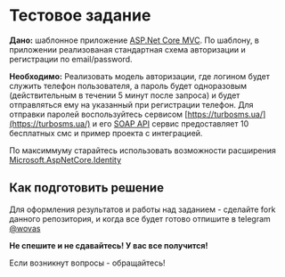 ﻿Тестовое задание
================
__**Дано:**__ шаблонное приложение [ASP.Net Core MVC](https://docs.microsoft.com/ru-ru/aspnet/core/tutorials/first-mvc-app/?view=aspnetcore-2.2).
По шаблону, в приложении реализованая стандартная схема авторизации и регистрации по email/password. 

__**Необходимо:**__ Реализовать модель авторизации, где логином будет служить телефон пользователя, а пароль будет одноразовым (действительным в течении 5 минут после запроса) и будет отправляться ему на указанный при регистрации телефон.
Для отправки паролей воспользуйтесь сервисом [https://turbosms.ua/](https://turbosms.ua/) и его [SOAP API](https://turbosms.ua/soap.html) сервис предоставляет 10 бесплатных смс и пример проекта с интеграцией.

По максиммуму старайтесь использовать возможности расширения [Microsoft.AspNetCore.Identity](https://docs.microsoft.com/ru-ru/aspnet/core/security/authentication/identity?view=aspnetcore-2.2&tabs=visual-studio)

Как подготовить решение
-----------------------

Для оформления результатов и работы над заданием - сделайте fork данного репозитория, и когда все будет готово отпишите в telegram [@wovas](https://t.me/wovas)

**Не спешите и не сдавайтесь! У вас все получится!**

Если возникнут вопросы - обращайтесь!